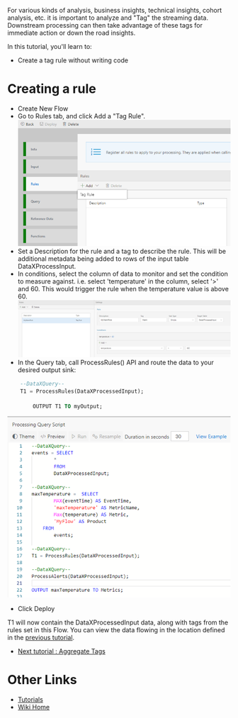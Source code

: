 For various kinds of analysis, business insights, technical insights, cohort analysis, etc. it is important to analyze and "Tag" the streaming data. Downstream processing can then take advantage of these tags for immediate action or down the road insights. 

In this tutorial, you'll learn to:
 - Create a tag rule without writing code

# Creating a rule 
 - Create New Flow
 - Go to Rules tab, and click Add a "Tag Rule". <br/>
![Add Rule](./tutorials/images/addrule.png)
 - Set a Description for the rule and a tag to describe the rule.  This will be additional metadata being added to rows of the input table DataXProcessInput.
 - In conditions, select the column of data to monitor and set the condition to measure against.  i.e. select 'temperature' in the column, select '>' and 60.  This would trigger the rule when the temperature value is above 60.
![Add Rule Warm](./tutorials/images/addrulewarm.png)
 - In the Query tab, call ProcessRules() API and route the data to your desired output sink:
```sql
	--DataXQuery--
	T1 = ProcessRules(DataXProcessedInput);

        OUTPUT T1 TO myOutput;
```
 ![Rules Query](./tutorials/images/rulesquery.png)
 - Click Deploy

T1 will now contain the DataXProcessedInput data, along with tags from the rules set in this Flow.  You can view the data flowing in the location defined in the [previous tutorial](https://github.com/Microsoft/data-accelerator/wiki/Local-Tutorial-Outputs-to-disk).

* [Next tutorial : Aggregate Tags](https://github.com/Microsoft/data-accelerator/wiki/Local-Tutorial-Tag-Aggregate-to-metrics)

# Other Links
* [Tutorials](Tutorials)
* [Wiki Home](Home) 
